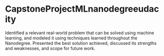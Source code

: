 # CapstoneProjectMLnanodegreeudacity
Identified a relevant real-world problem that can be solved using machine learning, and modeled it using techniques learned throughout the Nanodegree. Presented the best solution achieved, discussed its strengths and weaknesses, and scope for future work.
